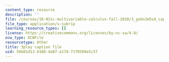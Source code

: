 ```yaml
---
content_type: resource
description: ''
file: /courses/18-02sc-multivariable-calculus-fall-2010/3_goGnJm5sA_captions.vtt
file_type: application/x-subrip
learning_resource_types: []
license: https://creativecommons.org/licenses/by-nc-sa/4.0/
ocw_type: OCWFile
resourcetype: Other
title: 3play caption file
uid: 50b01d13-b188-4e87-a17d-7170509e5c57
---
```

